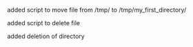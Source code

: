 added script to move file from /tmp/ to /tmp/my_first_directory/

added script to delete file

added deletion of directory

